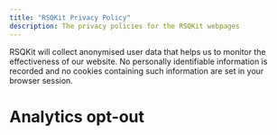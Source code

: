 ```yaml
---
title: "RSQKit Privacy Policy"
description: The privacy policies for the RSQKit webpages
---
```


RSQKit will collect anonymised user data that helps us to monitor the effectiveness of our website.
No personally identifiable information is recorded and no cookies containing such information are set in your browser session.

# Analytics opt-out
